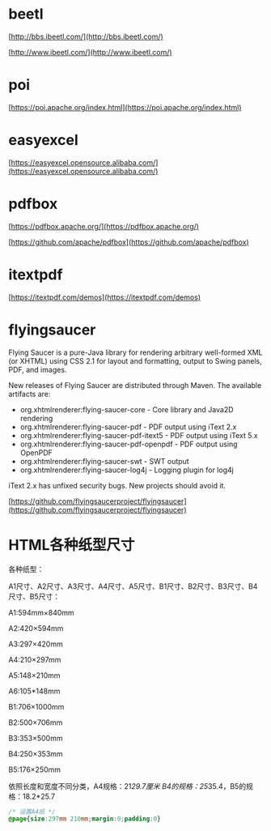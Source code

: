 # beetl

[http://bbs.ibeetl.com/](http://bbs.ibeetl.com/)

[http://www.ibeetl.com/](http://www.ibeetl.com/)

# poi

[https://poi.apache.org/index.html](https://poi.apache.org/index.html)

# easyexcel

[https://easyexcel.opensource.alibaba.com/](https://easyexcel.opensource.alibaba.com/)

# pdfbox

[https://pdfbox.apache.org/](https://pdfbox.apache.org/)

[https://github.com/apache/pdfbox](https://github.com/apache/pdfbox)

# itextpdf

[https://itextpdf.com/demos](https://itextpdf.com/demos)

# flyingsaucer

Flying Saucer is a pure-Java library for rendering arbitrary well-formed XML (or XHTML) using CSS
2.1 for layout and formatting, output to Swing panels, PDF, and images.

New releases of Flying Saucer are distributed through Maven. The available artifacts are:

* org.xhtmlrenderer:flying-saucer-core - Core library and Java2D rendering
* org.xhtmlrenderer:flying-saucer-pdf - PDF output using iText 2.x
* org.xhtmlrenderer:flying-saucer-pdf-itext5 - PDF output using iText 5.x
* org.xhtmlrenderer:flying-saucer-pdf-openpdf - PDF output using OpenPDF
* org.xhtmlrenderer:flying-saucer-swt - SWT output
* org.xhtmlrenderer:flying-saucer-log4j - Logging plugin for log4j

iText 2.x has unfixed security bugs. New projects should avoid it.

[https://github.com/flyingsaucerproject/flyingsaucer](https://github.com/flyingsaucerproject/flyingsaucer)

# HTML各种纸型尺寸

各种纸型：

A1尺寸、A2尺寸、A3尺寸、A4尺寸、A5尺寸、B1尺寸、B2尺寸、B3尺寸、B4尺寸、B5尺寸：

A1:594mm×840mm

A2:420×594mm

A3:297×420mm

A4:210×297mm

A5:148×210mm

A6:105*148mm

B1:706×1000mm

B2:500×706mm

B3:353×500mm

B4:250×353mm

B5:176×250mm

依照长度和宽度不同分类，A4规格：21*29.7厘米 B4的规格：25*35.4，B5的规格：18.2*25.7

```css
/* 设置A4纸 */
@page{size:297mm 210mm;margin:0;padding:0}
```

